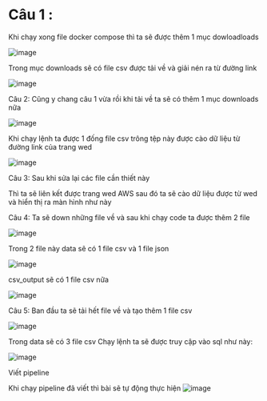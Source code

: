 # Câu 1 : 
Khi chạy xong file docker compose thì ta sẽ được thêm 1 mục dowloadloads

![image](https://github.com/user-attachments/assets/67a266cb-29cd-49e7-a259-c8704b0e5328)

Trong mục downloads sẽ có file csv được tải về và giải nén ra từ đường link 

![image](https://github.com/user-attachments/assets/0bb24152-a989-447c-87bc-05a28e0d0c36)

Câu 2: 
Cũng y chang câu 1 vừa rồi khi tải về ta sẽ có thêm 1 mục downloads nữa

![image](https://github.com/user-attachments/assets/a3231ab1-7f8b-4878-b15f-60e0e3977436)

Khi chạy lệnh ta được 1 đống file csv trông tệp này được cào dữ liệu từ đường link của trang wed 

![image](https://github.com/user-attachments/assets/51e04d52-b656-4040-adc0-92f264dfa013)

Câu 3:
Sau khi sửa lại các file cần thiết này

Thì ta sẽ liên kết được trang wed AWS  sau đó ta sẽ  cào dữ liệu được từ wed và hiển thị ra màn hình như này 

Câu 4:
Ta sẽ down những file về và sau khi chạy code ta được thêm 2 file

![image](https://github.com/user-attachments/assets/fed4521b-683b-420d-adc2-9df3292cc610)

Trong 2 file này 
data sẽ có 1 file csv và 1 file json

![image](https://github.com/user-attachments/assets/84cc08c5-af8d-4f7e-870f-606ece15aab7)

csv_output sẽ có 1 file csv nữa 

![image](https://github.com/user-attachments/assets/0d94f3ca-7a6c-4ba1-8c2a-a5e424dbd9b3)

Câu 5:
Ban đầu ta sẽ tải hết file về và tạo thêm 1 file csv 

![image](https://github.com/user-attachments/assets/671d7755-8967-44d1-a216-90b0c5bf48d9)

Trong data sẽ có 3 file csv 
          Chạy lệnh ta sẽ được truy cập vào sql như này:
          
![image](https://github.com/user-attachments/assets/2aa255a7-06b0-4db7-9ac9-aa937fb5e84b)

Viết pipeline 

Khi chạy pipeline đã viết thì bài sẽ tự động thực hiện
![image](https://github.com/user-attachments/assets/f6a59975-4a45-4d5f-aea7-8ce1e9f9c611)

